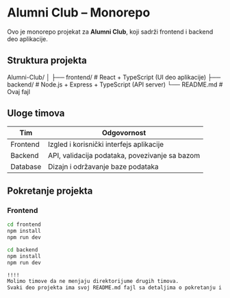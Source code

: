 #  Alumni Club – Monorepo

Ovo je monorepo projekat za **Alumni Club**, koji sadrži frontend i backend deo aplikacije.

##  Struktura projekta

Alumni-Club/
│
├── frontend/ # React + TypeScript (UI deo aplikacije)
├── backend/ # Node.js + Express + TypeScript (API server)
└── README.md # Ovaj fajl


## Uloge timova

| Tim | Odgovornost |
|------|--------------|
| Frontend | Izgled i korisnički interfejs aplikacije | Mia Vraneš, Lazar Marinović
| Backend | API, validacija podataka, povezivanje sa bazom | Adrian Adrović, Ansar Kurbardović
| Database | Dizajn i održavanje baze podataka | Filip Čokovski, Milija Knežević

## Pokretanje projekta

### Frontend
```bash
cd frontend
npm install
npm run dev

cd backend
npm install
npm run dev

!!!!
Molimo timove da ne menjaju direktorijume drugih timova.
Svaki deo projekta ima svoj README.md fajl sa detaljima o pokretanju i konfiguraciji.
